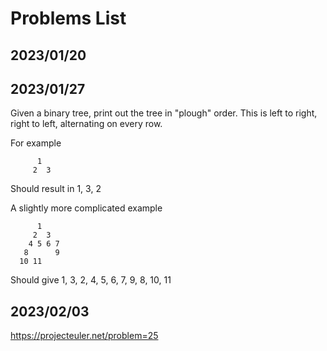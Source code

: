 # Problems List

## 2023/01/20

## 2023/01/27
Given a binary tree, print out the tree in "plough" order. This is left to right, right to left, alternating on every row.

For example
```
      1
     2  3 
```
Should result in 1, 3, 2

A slightly more complicated example

```
      1
     2  3
    4 5 6 7
   8      9      
  10 11
```
Should give 1, 3, 2, 4, 5, 6, 7, 9, 8, 10, 11

## 2023/02/03

https://projecteuler.net/problem=25
